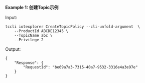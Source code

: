 **Example 1: 创建Topic示例**



Input: 

```
tccli iotexplorer CreateTopicPolicy --cli-unfold-argument  \
    --ProductId ABCDE12345 \
    --TopicName abc \
    --Privilege 2
```

Output: 
```
{
    "Response": {
        "RequestId": "be69a7a3-7315-40a7-9532-3316e4a3e97e"
    }
}
```

